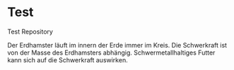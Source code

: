 # Test
Test Repository

Der Erdhamster läuft im innern der Erde immer im Kreis.
Die Schwerkraft ist von der Masse des Erdhamsters abhängig.
Schwermetallhaltiges Futter kann sich auf die Schwerkraft auswirken.
